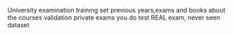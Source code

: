 University examination
	training set
		previous years,exams and books about the courses
	validation
		private exams you do
	test
		REAL exam, never seen dataset